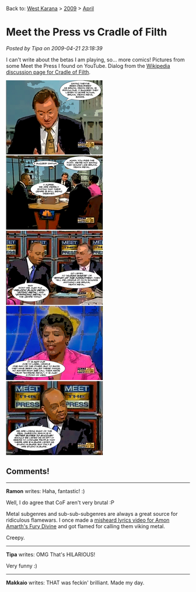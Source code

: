 Back to: [West Karana](/posts/westkarana.md) > [2009](/posts/2009/westkarana.md) > [April](./westkarana.md)
# Meet the Press vs Cradle of Filth

*Posted by Tipa on 2009-04-21 23:18:39*

I can't write about the betas I am playing, so... more comics! Pictures from some Meet the Press I found on YouTube. Dialog from the [Wikipedia discussion page for Cradle of Filth](http://en.wikipedia.org/wiki/Talk:Cradle_of_Filth). 

![meetthepress](../../../uploads/2009/04/meetthepress.jpg "meetthepress")

## Comments!

---

**Ramon** writes: Haha, fantastic! :)

Well, I do agree that CoF aren't very brutal :P

Metal subgenres and sub-sub-subgenres are always a great source for ridiculous flamewars. I once made a [misheard lyrics video for Amon Amarth's Fury Divine](http://www.youtube.com/watch?v=eg2BekIwkDg) and got flamed for calling them viking metal.

Creepy.

---

**Tipa** writes: OMG That's HILARIOUS!

Very funny :)

---

**Makkaio** writes: THAT was feckin' brilliant. Made my day.

